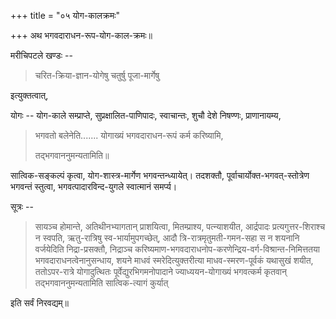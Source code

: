 +++
title = "०५ योग-कालक्रमः"

+++
अथ भगवदाराधन-रूप-योग-काल-क्रमः॥ 

मरीचिपटले खण्डः -- 

> चरित-क्रिया-ज्ञान-योगेषु चतुर्षु पूजा-मार्गेषु 

इत्युक्तत्वात्, 

योगः -- योग-काले सम्प्राप्ते, सुप्रक्षालित-पाणिपादः, स्वाचान्तः, शुचौ देशे निषण्णः, प्राणानायम्य, 

> भगवतो बलेनेति....... योगाख्यं भगवदाराधन-रूपं कर्म करिष्यामि,
>
> तद्भगवाननुमन्यतामिति॥ 

सात्विक-सङ्कल्पं कृत्वा, योग-शास्त्र-मार्गेण भगवन्तन्ध्यायेत्। तदशक्तौ, पूर्वाचार्योक्त-भगवत्-स्तोत्रेण भगवन्तं स्तुत्वा, भगवत्पादारविन्द-युगले स्वात्मानं समर्प्य। 

सूत्रः -- 

> सायञ्च होमान्ते, अतिथीनभ्यागतान् प्राशयित्वा, मितम्प्राश्य, पत्न्याशयीत, आर्द्रपादः प्रत्यगुत्तर-शिराश्च न स्वपति, ऋतु-रात्रिषु स्व-भार्यामुपगच्छेत्, आदौ त्रि-रात्रमृतुमती-गमन-सहा स न शयनानि वर्जयेदिति निद्रा-प्रसक्तौ, निद्राञ्च करिष्यमाण-भगवदाराधनोप-करणेन्द्रिय-वर्ग-विश्रान्त-निमित्ततया भगवदाराधनत्वेनानुसन्धाय, शयने माधवं स्मरेदित्युक्तरीत्या माधव-स्मरण-पूर्वकं यथासुखं शयीत, ततोऽपर-रात्रे योगादुत्थितः पूर्वेद्युरभिगमनोपादाने ज्याध्ययन-योगाख्यं भगवत्कर्म कृतवान् तद्भगवाननुमन्यतामिति सात्विक-त्यागं कुर्यात् 

इति सर्वं निरवद्यम्॥ 